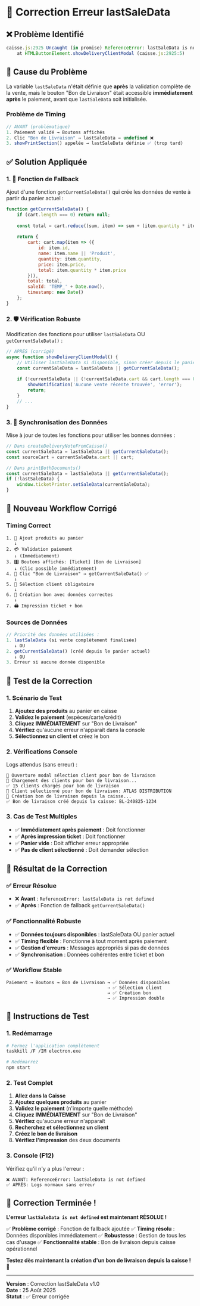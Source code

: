 # 🔧 Correction Erreur lastSaleData

## ❌ Problème Identifié

```javascript
caisse.js:2925 Uncaught (in promise) ReferenceError: lastSaleData is not defined
    at HTMLButtonElement.showDeliveryClientModal (caisse.js:2925:5)
```

## 🎯 Cause du Problème

La variable `lastSaleData` n'était définie que **après** la validation complète de la vente, mais le bouton "Bon de Livraison" était accessible **immédiatement après** le paiement, avant que `lastSaleData` soit initialisée.

### **Problème de Timing**
```javascript
// AVANT (problématique)
1. Paiement validé → Boutons affichés
2. Clic "Bon de Livraison" → lastSaleData = undefined ❌
3. showPrintSection() appelée → lastSaleData définie ✅ (trop tard)
```

## ✅ Solution Appliquée

### **1. 🔄 Fonction de Fallback**
Ajout d'une fonction `getCurrentSaleData()` qui crée les données de vente à partir du panier actuel :

```javascript
function getCurrentSaleData() {
    if (cart.length === 0) return null;
    
    const total = cart.reduce((sum, item) => sum + (item.quantity * item.price), 0);
    
    return {
        cart: cart.map(item => ({
            id: item.id,
            name: item.name || 'Produit',
            quantity: item.quantity,
            price: item.price,
            total: item.quantity * item.price
        })),
        total: total,
        saleId: 'TEMP_' + Date.now(),
        timestamp: new Date()
    };
}
```

### **2. 🛡️ Vérification Robuste**
Modification des fonctions pour utiliser `lastSaleData` OU `getCurrentSaleData()` :

```javascript
// APRÈS (corrigé)
async function showDeliveryClientModal() {
    // Utiliser lastSaleData si disponible, sinon créer depuis le panier
    const currentSaleData = lastSaleData || getCurrentSaleData();
    
    if (!currentSaleData || (!currentSaleData.cart && cart.length === 0)) {
        showNotification('Aucune vente récente trouvée', 'error');
        return;
    }
    // ...
}
```

### **3. 🔗 Synchronisation des Données**
Mise à jour de toutes les fonctions pour utiliser les bonnes données :

```javascript
// Dans createDeliveryNoteFromCaisse()
const currentSaleData = lastSaleData || getCurrentSaleData();
const sourceCart = currentSaleData.cart || cart;

// Dans printBothDocuments()
const currentSaleData = lastSaleData || getCurrentSaleData();
if (!lastSaleData) {
    window.ticketPrinter.setSaleData(currentSaleData);
}
```

## 🎯 Nouveau Workflow Corrigé

### **Timing Correct**
```
1. 🛒 Ajout produits au panier
   ↓
2. 💳 Validation paiement
   ↓ (Immédiatement)
3. 🎛️ Boutons affichés: [Ticket] [Bon de Livraison]
   ↓ (Clic possible immédiatement)
4. 📄 Clic "Bon de Livraison" → getCurrentSaleData() ✅
   ↓
5. 👥 Sélection client obligatoire
   ↓
6. 📄 Création bon avec données correctes
   ↓
7. 🖨️ Impression ticket + bon
```

### **Sources de Données**
```javascript
// Priorité des données utilisées :
1. lastSaleData (si vente complètement finalisée)
   ↓ OU
2. getCurrentSaleData() (créé depuis le panier actuel)
   ↓ OU
3. Erreur si aucune donnée disponible
```

## 🧪 Test de la Correction

### **1. Scénario de Test**
1. **Ajoutez des produits** au panier en caisse
2. **Validez le paiement** (espèces/carte/crédit)
3. **Cliquez IMMÉDIATEMENT** sur "Bon de Livraison"
4. **Vérifiez** qu'aucune erreur n'apparaît dans la console
5. **Sélectionnez un client** et créez le bon

### **2. Vérifications Console**
Logs attendus (sans erreur) :
```
📄 Ouverture modal sélection client pour bon de livraison
👥 Chargement des clients pour bon de livraison...
✅ 15 clients chargés pour bon de livraison
👤 Client sélectionné pour bon de livraison: ATLAS DISTRIBUTION
📄 Création bon de livraison depuis la caisse...
✅ Bon de livraison créé depuis la caisse: BL-240825-1234
```

### **3. Cas de Test Multiples**
- ✅ **Immédiatement après paiement** : Doit fonctionner
- ✅ **Après impression ticket** : Doit fonctionner
- ✅ **Panier vide** : Doit afficher erreur appropriée
- ✅ **Pas de client sélectionné** : Doit demander sélection

## 🎊 Résultat de la Correction

### **✅ Erreur Résolue**
- ❌ **Avant** : `ReferenceError: lastSaleData is not defined`
- ✅ **Après** : Fonction de fallback `getCurrentSaleData()`

### **✅ Fonctionnalité Robuste**
- ✅ **Données toujours disponibles** : lastSaleData OU panier actuel
- ✅ **Timing flexible** : Fonctionne à tout moment après paiement
- ✅ **Gestion d'erreurs** : Messages appropriés si pas de données
- ✅ **Synchronisation** : Données cohérentes entre ticket et bon

### **✅ Workflow Stable**
```
Paiement → Boutons → Bon de Livraison → ✅ Données disponibles
                                      → ✅ Sélection client
                                      → ✅ Création bon
                                      → ✅ Impression double
```

## 🚀 Instructions de Test

### **1. Redémarrage**
```bash
# Fermez l'application complètement
taskkill /F /IM electron.exe

# Redémarrez
npm start
```

### **2. Test Complet**
1. **Allez dans la Caisse**
2. **Ajoutez quelques produits** au panier
3. **Validez le paiement** (n'importe quelle méthode)
4. **Cliquez IMMÉDIATEMENT** sur "Bon de Livraison"
5. **Vérifiez** qu'aucune erreur n'apparaît
6. **Recherchez et sélectionnez un client**
7. **Créez le bon de livraison**
8. **Vérifiez l'impression** des deux documents

### **3. Console (F12)**
Vérifiez qu'il n'y a plus l'erreur :
```
❌ AVANT: ReferenceError: lastSaleData is not defined
✅ APRÈS: Logs normaux sans erreur
```

## 🎉 Correction Terminée !

**L'erreur `lastSaleData is not defined` est maintenant RÉSOLUE !**

✅ **Problème corrigé** : Fonction de fallback ajoutée
✅ **Timing résolu** : Données disponibles immédiatement
✅ **Robustesse** : Gestion de tous les cas d'usage
✅ **Fonctionnalité stable** : Bon de livraison depuis caisse opérationnel

**Testez dès maintenant la création d'un bon de livraison depuis la caisse !** 🚀

---

**Version** : Correction lastSaleData v1.0  
**Date** : 25 Août 2025  
**Statut** : ✅ Erreur corrigée
